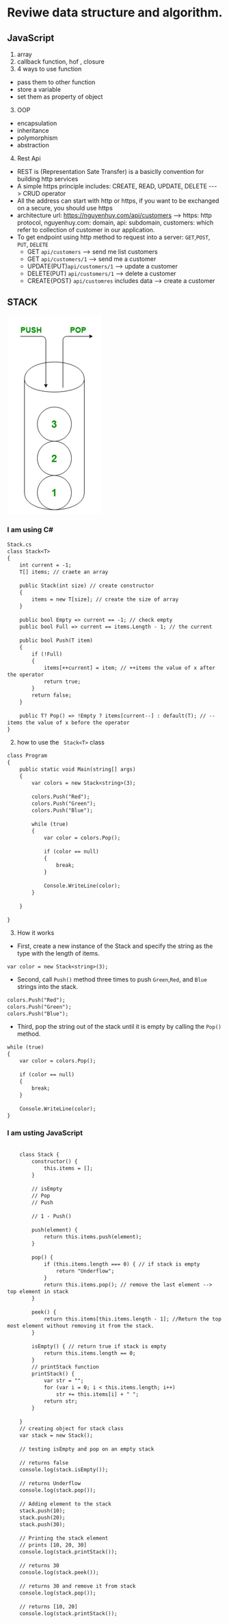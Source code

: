 # Reviwe data structure and algorithm.

## JavaScript

1. array
2. callback function, hof , closure
3. 4 ways to use function
- pass them to other function
- store a variable
- set them as property of object

3. OOP
- encapsulation
- inheritance
- polymorphism
- abstraction

4. Rest Api

- REST is (Representation Sate Transfer) is a basiclly convention for building http services
- A simple https principle includes: CREATE, READ, UPDATE, DELETE ---> CRUD operator
- All the address can start with http or https, if you want to be exchanged on a secure, you should use https
- architecture url: https://nguyenhuy.com/api/customers --> https: http protocol, nguyenhuy.com: domain, api: subdomain, customers: which refer to collection of customer in our application.
- To get endpoint using http method to request into a server: `GET`,`POST`, `PUT`, `DELETE`
    - GET `api/customers` --> send me list customers
    - GET `api/customers/1` --> send me a customer
    - UPDATE(PUT)`api/customers/1` --> update a customer
    - DELETE(PUT) `api/customers/1` --> delete a customer
    - CREATE{POST} `api/customres` includes data --> create a customer


## STACK
![stack image](./image/Stack.jpg)
### I am using C#
```
Stack.cs
class Stack<T>
{
    int current = -1; 
    T[] items; // craete an array

    public Stack(int size) // create constructor
    {
        items = new T[size]; // create the size of array
    }

    public bool Empty => current == -1; // check empty
    public bool Full => current == items.Length - 1; // the current

    public bool Push(T item)
    {
        if (!Full)
        {
            items[++current] = item; // ++items the value of x after the operator
            return true;
        }
        return false;
    }

    public T? Pop() => !Empty ? items[current--] : default(T); // --items the value of x before the operator
}
```
2. how to use the ` Stack<T>` class
```
class Program
{
    public static void Main(string[] args)
    {
        var colors = new Stack<string>(3);

        colors.Push("Red");
        colors.Push("Green");
        colors.Push("Blue");

        while (true)
        {
            var color = colors.Pop();

            if (color == null)
            {
                break;
            }

            Console.WriteLine(color);
        }

    }

}
```
3. How it works
- First, create a new instance of the Stack and specify the string as the type with the length of items.
```
var color = new Stack<string>(3);
```
- Second, call ```Push()``` method three times to push ```Green```,```Red```, and ```Blue``` strings into the stack.
```
colors.Push("Red");
colors.Push("Green");
colors.Push("Blue");
```
- Third, pop the string out of the stack until it is empty by calling the ```Pop()``` method.
```
while (true)
{
    var color = colors.Pop();

    if (color == null)
    {
        break;
    }

    Console.WriteLine(color);
}
```
### I am usting JavaScript
```

    class Stack {
        constructor() {
            this.items = [];
        }

        // isEmpty
        // Pop
        // Push

        // 1 - Push()

        push(element) {
            return this.items.push(element);
        }

        pop() {
            if (this.items.length === 0) { // if stack is empty 
                return "Underflow";
            }
            return this.items.pop(); // remove the last element --> top element in stack
        }

        peek() {
            return this.items[this.items.length - 1]; //Return the top most element without removing it from the stack.
        }

        isEmpty() { // return true if stack is empty
            return this.items.length == 0;
        }
        // printStack function
        printStack() {
            var str = "";
            for (var i = 0; i < this.items.length; i++)
                str += this.items[i] + " ";
            return str;
        }

    }
    // creating object for stack class
    var stack = new Stack();

    // testing isEmpty and pop on an empty stack

    // returns false
    console.log(stack.isEmpty());

    // returns Underflow
    console.log(stack.pop());

    // Adding element to the stack
    stack.push(10);
    stack.push(20);
    stack.push(30);

    // Printing the stack element
    // prints [10, 20, 30]
    console.log(stack.printStack());

    // returns 30
    console.log(stack.peek());

    // returns 30 and remove it from stack
    console.log(stack.pop());

    // returns [10, 20]
    console.log(stack.printStack());
```
